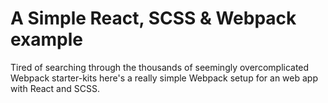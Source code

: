 # A Simple React, SCSS & Webpack example

Tired of searching through the thousands of seemingly overcomplicated Webpack starter-kits here's a really simple Webpack setup for an web app with React and SCSS.
